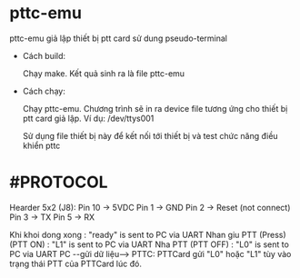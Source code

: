 # pttc-emu
pttc-emu giả lập thiết bị ptt card sử dung pseudo-terminal

* Cách build:

    Chạy make. Kết quả sinh ra là file pttc-emu

* Cách chạy:

    Chạy pttc-emu. Chương trình sẽ in ra device file tương ứng cho thiết bị ptt card giả lập. Ví dụ: /dev/ttys001

    Sử dụng file thiết bị này để kết nối tới thiết bị và test chức năng điều khiển pttc

#PROTOCOL
==============================================
Hearder 5x2 (J8):
Pin 10 -> 5VDC
Pin 1  -> GND
Pin 2  -> Reset (not connect)
Pin 3 -> TX
Pin 5 -> RX

Khi khoi dong xong      : "ready" is sent to PC via UART 
Nhan giu PTT (Press) (PTT ON)   : "L1" is sent to PC via UART
Nha PTT  (PTT OFF)      : "L0" is sent to PC via UART
PC --gửi dữ liệu--> PTTC: PTTCard gửi "L0" hoặc "L1" tùy vào trạng thái PTT của PTTCard lúc đó. 
